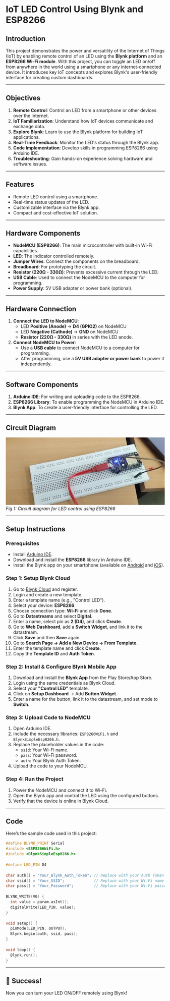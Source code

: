 # IoT LED Control Using Blynk and ESP8266

## Introduction
This project demonstrates the power and versatility of the Internet of Things (IoT) by enabling remote control of an LED using the **Blynk platform** and an **ESP8266 Wi-Fi module**. With this project, you can toggle an LED on/off from anywhere in the world using a smartphone or any internet-connected device. It introduces key IoT concepts and explores Blynk's user-friendly interface for creating custom dashboards.

---

## Objectives
1. **Remote Control**: Control an LED from a smartphone or other devices over the internet.
2. **IoT Familiarization**: Understand how IoT devices communicate and exchange data.
3. **Explore Blynk**: Learn to use the Blynk platform for building IoT applications.
4. **Real-Time Feedback**: Monitor the LED's status through the Blynk app.
5. **Code Implementation**: Develop skills in programming ESP8266 using Arduino IDE.
6. **Troubleshooting**: Gain hands-on experience solving hardware and software issues.

---

## Features
- Remote LED control using a smartphone.
- Real-time status updates of the LED.
- Customizable interface via the Blynk app.
- Compact and cost-effective IoT solution.

---

## Hardware Components
- **NodeMCU (ESP8266)**: The main microcontroller with built-in Wi-Fi capabilities.
- **LED**: The indicator controlled remotely.
- **Jumper Wires**: Connect the components on the breadboard.
- **Breadboard**: For prototyping the circuit.
- **Resistor (220Ω - 330Ω)**: Prevents excessive current through the LED.
- **USB Cable**: Used to connect the NodeMCU to the computer for programming.
- **Power Supply**: 5V USB adapter or power bank (optional).

---

## Hardware Connection
1. **Connect the LED to NodeMCU**:
   - LED **Positive (Anode)** → **D4 (GPIO2)** on NodeMCU
   - LED **Negative (Cathode)** → **GND** on NodeMCU
   - **Resistor (220Ω - 330Ω)** in series with the LED anode.
2. **Connect NodeMCU to Power**:
   - Use a **USB cable** to connect NodeMCU to a computer for programming.
   - After programming, use a **5V USB adapter or power bank** to power it independently.

---

## Software Components
1. **Arduino IDE**: For writing and uploading code to the ESP8266.
2. **ESP8266 Library**: To enable programming the NodeMCU in Arduino IDE.
3. **Blynk App**: To create a user-friendly interface for controlling the LED.

---

## Circuit Diagram
![Circuit Diagram](https://github.com/Aishwaryan172/LED-Using-Blynk-and-ESP8266/blob/main/Circuit%20Diagram(LED)..png)
*Fig 1: Circuit diagram for LED control using ESP8266*

---

## Setup Instructions
### Prerequisites
- Install [Arduino IDE](https://www.arduino.cc/en/software).
- Download and install the **ESP8266** library in Arduino IDE.
- Install the Blynk app on your smartphone (available on [Android](https://play.google.com) and [iOS](https://apps.apple.com)).

### Step 1: Setup Blynk Cloud
1. Go to [Blynk Cloud](https://blynk.cloud) and register.
2. Login and create a new template.
3. Enter a template name (e.g., "Control LED").
4. Select your device: **ESP8266**.
5. Choose connection type: **Wi-Fi** and click **Done**.
6. Go to **Datastreams** and select **Digital**.
7. Enter a name, select pin as **2 (D4)**, and click **Create**.
8. Go to **Web Dashboard**, add a **Switch Widget**, and link it to the datastream.
9. Click **Save** and then **Save** again.
10. Go to **Search Page → Add a New Device → From Template**.
11. Enter the template name and click **Create**.
12. Copy the **Template ID** and **Auth Token**.

### Step 2: Install & Configure Blynk Mobile App
1. Download and install the **Blynk App** from the Play Store/App Store.
2. Login using the same credentials as Blynk Cloud.
3. Select your **"Control LED"** template.
4. Click on **Setup Dashboard** → Add **Button Widget**.
5. Enter a name for the button, link it to the datastream, and set mode to **Switch**.

### Step 3: Upload Code to NodeMCU
1. Open Arduino IDE.
2. Include the necessary libraries: `ESP8266WiFi.h` and `BlynkSimpleEsp8266.h`.
3. Replace the placeholder values in the code:
   - `ssid`: Your Wi-Fi name.
   - `pass`: Your Wi-Fi password.
   - `auth`: Your Blynk Auth Token.
4. Upload the code to your NodeMCU.

### Step 4: Run the Project
1. Power the NodeMCU and connect it to Wi-Fi.
2. Open the Blynk app and control the LED using the configured buttons.
3. Verify that the device is online in Blynk Cloud.

---

## Code
Here’s the sample code used in this project:

```cpp
#define BLYNK_PRINT Serial
#include <ESP8266WiFi.h>
#include <BlynkSimpleEsp8266.h>

#define LED_PIN D4

char auth[] = "Your_Blynk_Auth_Token"; // Replace with your Auth Token
char ssid[] = "Your_SSID";             // Replace with your Wi-Fi name
char pass[] = "Your_Password";         // Replace with your Wi-Fi password

BLYNK_WRITE(V0) {
  int value = param.asInt();
  digitalWrite(LED_PIN, value);
}

void setup() {
  pinMode(LED_PIN, OUTPUT);
  Blynk.begin(auth, ssid, pass);
}

void loop() {
  Blynk.run();
}
```

---

## 🚀 Success!
Now you can turn your LED ON/OFF remotely using Blynk!
